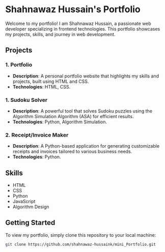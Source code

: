 # Shahnawaz Hussain's Portfolio

Welcome to my portfolio! I am Shahnawaz Hussain, a passionate web developer specializing in frontend technologies. This portfolio showcases my projects, skills, and journey in web development.

## Projects

### 1. Portfolio
- **Description**: A personal portfolio website that highlights my skills and projects, built using HTML and CSS.
- **Technologies**: HTML, CSS.
  
### 1. Sudoku Solver
- **Description**: A powerful tool that solves Sudoku puzzles using the Algorithm Simulation Algorithm (ASA) for efficient results.
- **Technologies**: Python, Algorithm Simulation.

### 2. Receipt/Invoice Maker
- **Description**: A Python-based application for generating customizable receipts and invoices tailored to various business needs.
- **Technologies**: Python.

## Skills
- HTML
- CSS
- Python
- JavaScript
- Algorithm Design

## Getting Started

To view my portfolio, simply clone this repository to your local machine:

```bash
git clone https://github.com/shahnawaz-hussaink/mini_Portfolio.git
